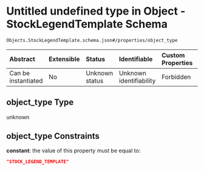 # Untitled undefined type in Object - StockLegendTemplate Schema

```txt
Objects.StockLegendTemplate.schema.json#/properties/object_type
```



| Abstract            | Extensible | Status         | Identifiable            | Custom Properties | Additional Properties | Access Restrictions | Defined In                                                                                                      |
| :------------------ | :--------- | :------------- | :---------------------- | :---------------- | :-------------------- | :------------------ | :-------------------------------------------------------------------------------------------------------------- |
| Can be instantiated | No         | Unknown status | Unknown identifiability | Forbidden         | Allowed               | none                | [StockLegendTemplate.schema.json*](../../schema/objects/StockLegendTemplate.schema.json "open original schema") |

## object_type Type

unknown

## object_type Constraints

**constant**: the value of this property must be equal to:

```json
"STOCK_LEGEND_TEMPLATE"
```
